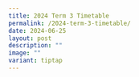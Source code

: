 ```yaml
---
title: 2024 Term 3 Timetable
permalink: /2024-term-3-timetable/
date: 2024-06-25
layout: post
description: ""
image: ""
variant: tiptap
---
```

